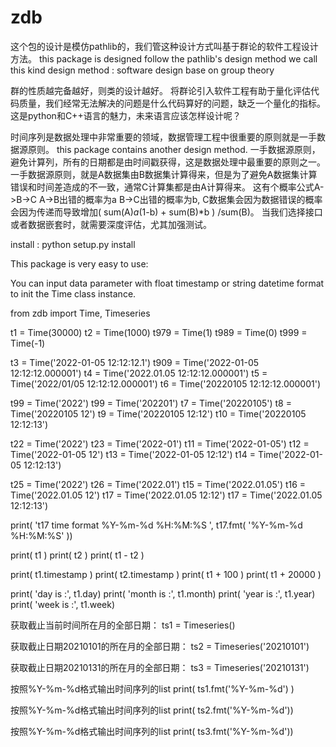 # zdb
这个包的设计是模仿pathlib的，我们管这种设计方式叫基于群论的软件工程设计方法。
this package is designed follow the pathlib's design method
we call this kind design method : software design base on group theory

群的性质越完备越好，则类的设计越好。
将群论引入软件工程有助于量化评估代码质量，我们经常无法解决的问题是什么代码算好的问题，缺乏一个量化的指标。
这是python和C++语言的魅力，未来语言应该怎样设计呢？

时间序列是数据处理中非常重要的领域，数据管理工程中很重要的原则就是一手数据源原则。
this package contains another design method. 
一手数据源原则，避免计算列，所有的日期都是由时间戳获得，这是数据处理中最重要的原则之一。
一手数据源原则，就是A数据集由B数据集计算得来，但是为了避免A数据集计算错误和时间差造成的不一致，通常C计算集都是由A计算得来。
这有个概率公式A->B->C A->B出错的概率为a B->C出错的概率为b, 
C数据集会因为数据错误的概率会因为传递而导致增加( sum(A)*a*(1-b) + sum(B)*b ) /sum(B)。
当我们选择接口或者数据嵌套时，就需要深度评估，尤其加强测试。

install :
python setup.py install

This package is very easy to use:

You can input data parameter with float timestamp or string datetime format to init the Time class instance.

from zdb import Time, Timeseries

t1 = Time(30000)
t2 = Time(1000)
t979 = Time(1)
t989 = Time(0)
t999 = Time(-1)

t3 = Time('2022-01-05 12:12:12.1')
t909 = Time('2022-01-05 12:12:12.000001')
t4 = Time('2022.01.05 12:12:12.000001')
t5 = Time('2022/01/05 12:12:12.000001')
t6 = Time('20220105 12:12:12.000001')

t99 = Time('2022')
t99 = Time('202201')
t7  = Time('20220105')
t8  = Time('20220105 12')
t9  = Time('20220105 12:12')
t10 = Time('20220105 12:12:13')

t22 = Time('2022')
t23 = Time('2022-01')
t11 = Time('2022-01-05')
t12 = Time('2022-01-05 12')
t13 = Time('2022-01-05 12:12')
t14 = Time('2022-01-05 12:12:13')

t25 = Time('2022')
t26 = Time('2022.01')
t15 = Time('2022.01.05')
t16 = Time('2022.01.05 12')
t17 = Time('2022.01.05 12:12')
t17 = Time('2022.01.05 12:12:13')

print( 't17 time format %Y-%m-%d %H:%M:%S ', t17.fmt( '%Y-%m-%d %H:%M:%S' ))


print( t1 )
print( t2 )
print( t1 - t2 )

print( t1.timestamp )
print( t2.timestamp )
print( t1 + 100 )
print( t1 + 20000 )

print( 'day is :', t1.day)
print( 'month is :', t1.month)
print( 'year is :', t1.year)
print( 'week is :', t1.week)

获取截止当前时间所在月的全部日期：
ts1 = Timeseries()

获取截止日期20210101的所在月的全部日期：
ts2 = Timeseries('20210101')

获取截止日期20210131的所在月的全部日期：
ts3 = Timeseries('20210131')

按照%Y-%m-%d格式输出时间序列的list
print( ts1.fmt('%Y-%m-%d') )

按照%Y-%m-%d格式输出时间序列的list
print( ts2.fmt('%Y-%m-%d'))

按照%Y-%m-%d格式输出时间序列的list
print( ts3.fmt('%Y-%m-%d'))
